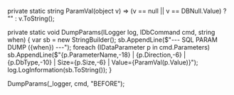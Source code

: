 private static string ParamVal(object v) =>
    (v == null || v == DBNull.Value) ? "<NULL>" : v.ToString();

private static void DumpParams(ILogger log, IDbCommand cmd, string when)
{
    var sb = new StringBuilder();
    sb.AppendLine($"--- SQL PARAM DUMP ({when}) ---");
    foreach (IDataParameter p in cmd.Parameters)
        sb.AppendLine($"{p.ParameterName,-18} | {p.Direction,-6} | {p.DbType,-10} | Size={p.Size,-6} | Value={ParamVal(p.Value)}");
    log.LogInformation(sb.ToString());
}

DumpParams(_logger, cmd, "BEFORE");
